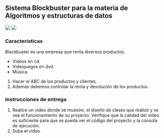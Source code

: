 ## Sistema Blockbuster para la materia de Algoritmos y estructuras de datos

![](https://www.code-inspector.com/project/18820/status/svg)
![](https://www.code-inspector.com/project/18820/score/svg)

### Características

Blackbuster es una empresa que renta diversos productos.
-   Videos en cd.
-   Videojuegos en dvd.
-   Música.

1.  Hacer el ABC de los productos y clientes. 
2.  Además debemos controlar la renta y devolución de los productos.

### Instrucciones de entrega
1.  Realice un video donde se muestre, el diseño de clases que realizó y se vea el funcionamiento de su proyecto. Verifique que la calidad del video es suficiente para que se pueda ver el código del proyecto y la consola de ejecución.
2.  Suba el video 
